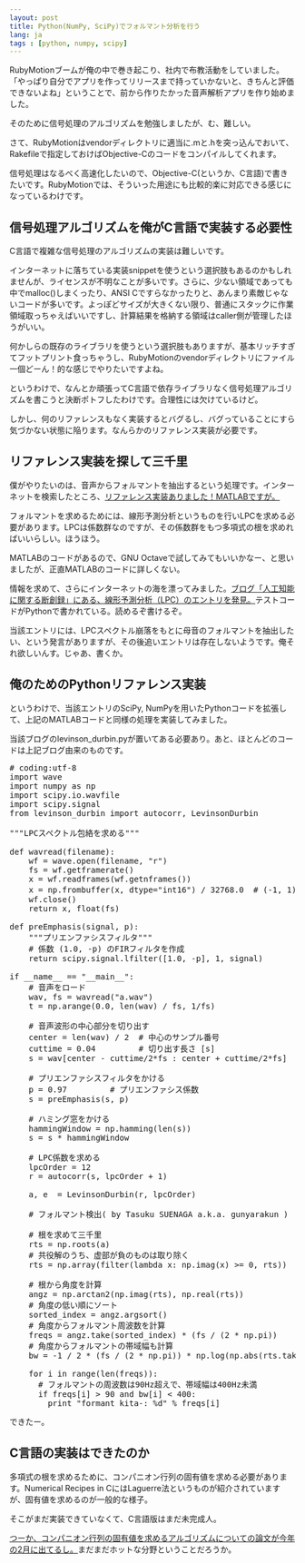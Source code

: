 ```yaml
---
layout: post
title: Python(NumPy, SciPy)でフォルマント分析を行う
lang: ja
tags : [python, numpy, scipy]
---
```

RubyMotionブームが俺の中で巻き起こり、社内で布教活動をしていました。「やっぱり自分でアプリを作ってリリースまで持っていかないと、きちんと評価できないよね」ということで、前から作りたかった音声解析アプリを作り始めました。

そのために信号処理のアルゴリズムを勉強しましたが、む、難しい。

さて、RubyMotionはvendorディレクトリに適当に.mと.hを突っ込んでおいて、Rakefileで指定しておけばObjective-Cのコードをコンパイルしてくれます。

信号処理はなるべく高速化したいので、Objective-C(というか、C言語)で書きたいです。RubyMotionでは、そういった用途にも比較的楽に対応できる感じになっているわけです。
## 信号処理アルゴリズムを俺がC言語で実装する必要性

C言語で複雑な信号処理のアルゴリズムの実装は難しいです。

インターネットに落ちている実装snippetを使うという選択肢もあるのかもしれませんが、ライセンスが不明なことが多いです。さらに、少ない領域であっても中でmalloc()しまくったり、ANSI Cですらなかったりと、あんまり素敵じゃないコードが多いです。よっぽどサイズが大きくない限り、普通にスタックに作業領域取っちゃえばいいですし、計算結果を格納する領域はcaller側が管理したほうがいい。

何かしらの既存のライブラリを使うという選択肢もありますが、基本リッチすぎてフットプリント食っちゃうし、RubyMotionのvendorディレクトリにファイル一個どーん！的な感じでやりたいですよね。

というわけで、なんとか頑張ってC言語で依存ライブラリなく信号処理アルゴリズムを書こうと決断ポトフしたわけです。合理性には欠けているけど。

しかし、何のリファレンスもなく実装するとバグるし、バグっていることにすら気づかない状態に陥ります。なんらかのリファレンス実装が必要です。

## リファレンス実装を探して三千里

僕がやりたいのは、音声からフォルマントを抽出するという処理です。インターネットを検索したところ、<a href="http://www.mathworks.co.jp/jp/help/signal/ug/formant-estimation-with-lpc-coefficients.html">リファレンス実装ありました！MATLABですが。</a>

フォルマントを求めるためには、線形予測分析というものを行いLPCを求める必要があります。LPCは係数群なのですが、その係数群をもつ多項式の根を求めればいいらしい。ほうほう。

MATLABのコードがあるので、GNU Octaveで試してみてもいいかなー、と思いましたが、正直MATLABのコードに詳しくない。

情報を求めて、さらにインターネットの海を漂ってみました。<a href="http://link.springer.com/article/10.1007%2Fs11075-012-9579-5">ブログ「人工知能に関する断創録」にある、線形予測分析（LPC）のエントリを発見。</a>テストコードがPythonで書かれている。読めるぞ書けるぞ。

当該エントリには、LPCスペクトル崩落をもとに母音のフォルマントを抽出したい、という発言がありますが、その後追いエントリは存在しないようです。俺それ欲しいんす。じゃあ、書くか。

## 俺のためのPythonリファレンス実装

というわけで、当該エントリのSciPy, NumPyを用いたPythonコードを拡張して、上記のMATLABコードと同様の処理を実装してみました。

当該ブログのlevinson_durbin.pyが置いてある必要あり。あと、ほとんどのコードは上記ブログ由来のものです。

<pre class="prettyprint linenums lang-python">
# coding:utf-8
import wave
import numpy as np
import scipy.io.wavfile
import scipy.signal
from levinson_durbin import autocorr, LevinsonDurbin

"""LPCスペクトル包絡を求める"""

def wavread(filename):
    wf = wave.open(filename, "r")
    fs = wf.getframerate()
    x = wf.readframes(wf.getnframes())
    x = np.frombuffer(x, dtype="int16") / 32768.0  # (-1, 1)に正規化
    wf.close()
    return x, float(fs)

def preEmphasis(signal, p):
    """プリエンファシスフィルタ"""
    # 係数 (1.0, -p) のFIRフィルタを作成
    return scipy.signal.lfilter([1.0, -p], 1, signal)

if __name__ == "__main__":
    # 音声をロード
    wav, fs = wavread("a.wav")
    t = np.arange(0.0, len(wav) / fs, 1/fs)

    # 音声波形の中心部分を切り出す
    center = len(wav) / 2  # 中心のサンプル番号
    cuttime = 0.04         # 切り出す長さ [s]
    s = wav[center - cuttime/2*fs : center + cuttime/2*fs]

    # プリエンファシスフィルタをかける
    p = 0.97         # プリエンファシス係数
    s = preEmphasis(s, p)

    # ハミング窓をかける
    hammingWindow = np.hamming(len(s))
    s = s * hammingWindow

    # LPC係数を求める
    lpcOrder = 12
    r = autocorr(s, lpcOrder + 1)

    a, e  = LevinsonDurbin(r, lpcOrder)

    # フォルマント検出( by Tasuku SUENAGA a.k.a. gunyarakun )

    # 根を求めて三千里
    rts = np.roots(a)
    # 共役解のうち、虚部が負のものは取り除く
    rts = np.array(filter(lambda x: np.imag(x) >= 0, rts))

    # 根から角度を計算
    angz = np.arctan2(np.imag(rts), np.real(rts))
    # 角度の低い順にソート
    sorted_index = angz.argsort()
    # 角度からフォルマント周波数を計算
    freqs = angz.take(sorted_index) * (fs / (2 * np.pi))
    # 角度からフォルマントの帯域幅も計算
    bw = -1 / 2 * (fs / (2 * np.pi)) * np.log(np.abs(rts.take(sorted_index)))

    for i in range(len(freqs)):
      # フォルマントの周波数は90Hz超えで、帯域幅は400Hz未満
      if freqs[i] > 90 and bw[i] < 400:
        print "formant kita-: %d" % freqs[i]
</pre>

できたー。

## C言語の実装はできたのか

多項式の根を求めるために、コンパニオン行列の固有値を求める必要があります。Numerical Recipes in CにはLaguerre法というものが紹介されていますが、固有値を求めるのが一般的な様子。

そこがまだ実装できていなくて、C言語版はまだ未完成人。

<a href="http://link.springer.com/article/10.1007%2Fs11075-012-9579-5">つーか、コンパニオン行列の固有値を求めるアルゴリズムについての論文が今年の2月に出てるし。</a>まだまだホットな分野ということだろうか。
